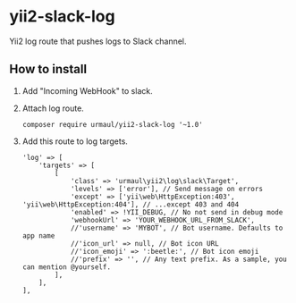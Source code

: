 # yii2-slack-log

Yii2 log route that pushes logs to Slack channel.

## How to install

1. Add "Incoming WebHook" to slack.
2. Attach log route.
    
    ```
    composer require urmaul/yii2-slack-log '~1.0'
    ```
    
3. Add this route to log targets.
    
    ```
    'log' => [
        'targets' => [
            [
                'class' => 'urmaul\yii2\log\slack\Target',
                'levels' => ['error'], // Send message on errors
                'except' => ['yii\web\HttpException:403', 'yii\web\HttpException:404'], // ...except 403 and 404
                'enabled' => !YII_DEBUG, // No not send in debug mode
                'webhookUrl' => 'YOUR_WEBHOOK_URL_FROM_SLACK',
                //'username' => 'MYBOT', // Bot username. Defaults to app name
                //'icon_url' => null, // Bot icon URL
                //'icon_emoji' => ':beetle:', // Bot icon emoji
                //'prefix' => '', // Any text prefix. As a sample, you can mention @yourself.
            ],
        ],
    ],
    ```
